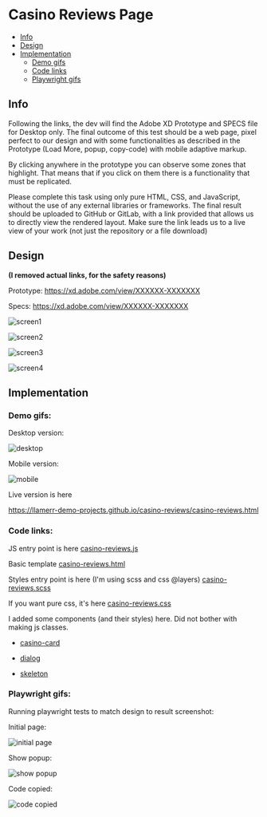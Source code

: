 # Casino Reviews Page

* [Info](#info)
* [Design](#design)
* [Implementation](#implementation)
	+ [Demo gifs](#demo-gifs)
	+ [Code links](#code-links)
	+ [Playwright gifs](#playwright-gifs)

<a name="info"></a>
## Info

Following the links, the dev will find the Adobe XD Prototype and SPECS file for Desktop only. The final outcome of this test should be a web page, pixel perfect to our design and with some functionalities as described in the Prototype (Load More, popup, copy-code) with mobile adaptive markup.

By clicking anywhere in the prototype you can observe some zones that highlight. That means that if you click on them there is a functionality that must be replicated.

Please complete this task using only pure HTML, CSS, and JavaScript, without the use of any external libraries or frameworks. The final result should be uploaded to GitHub or GitLab, with a link provided that allows us to directly view the rendered layout. Make sure the link leads us to a live view of your work (not just the repository or a file download)

<a name="design"></a>
## Design

**(I removed actual links, for the safety reasons)**

Prototype: https://xd.adobe.com/view/XXXXXX-XXXXXXX

Specs: https://xd.adobe.com/view/XXXXXX-XXXXXXX

![screen1](screen1.png)

![screen2](screen2.png)

![screen3](screen3.png)

![screen4](screen4.png)

<a name="implementation"></a>
## Implementation

<a name="demo-gifs"></a>
### Demo gifs:

Desktop version:

![desktop](desktop.gif)

Mobile version:

![mobile](mobile.gif)

Live version is here 

https://llamerr-demo-projects.github.io/casino-reviews/casino-reviews.html


<a name="code-links"></a>
### Code links:

JS entry point is here
[casino-reviews.js](https://github.com/llamerr-demo-projects/casino-reviews/blob/main/public/casino-reviews.js)

Basic template
[casino-reviews.html](https://github.com/llamerr-demo-projects/casino-reviews/blob/main/public/casino-reviews.html)

Styles entry point is here (I'm using scss and css @layers)
[casino-reviews.scss](https://github.com/llamerr-demo-projects/casino-reviews/blob/main/public/casino-reviews.scss)

If you want pure css, it's here
[casino-reviews.css](https://github.com/llamerr-demo-projects/casino-reviews/blob/main/public/casino-reviews.css)

I added some components (and their styles) here. Did not bother with making js classes.

- [casino-card](https://github.com/llamerr-demo-projects/casino-reviews/tree/main/public/components/casino-card)

- [dialog](https://github.com/llamerr-demo-projects/casino-reviews/tree/main/public/components/dialog)

- [skeleton](https://github.com/llamerr-demo-projects/casino-reviews/tree/main/public/components/skeleton)


<a name="playwright-gifs"></a>
### Playwright gifs:

Running playwright tests to match design to result screenshot:

Initial page:

![initial page](initial-page.gif)

Show popup:

![show popup](show-popup.gif)

Code copied:

![code copied](code-copied.gif)